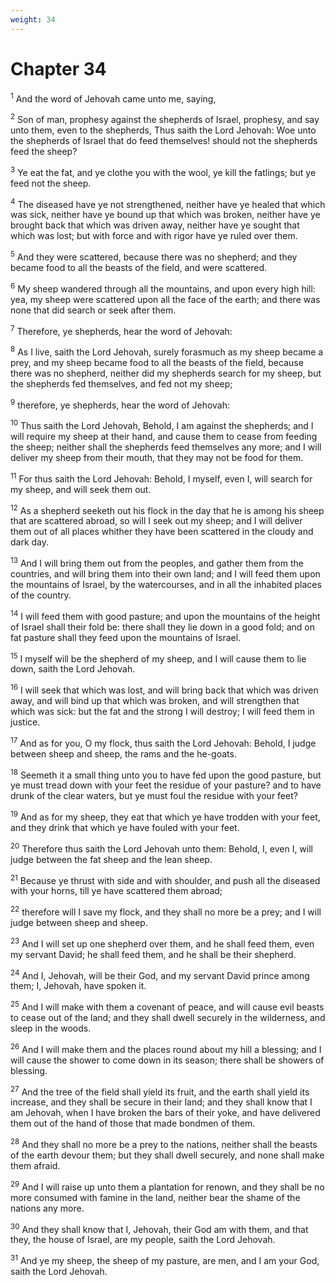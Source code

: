 ```yaml
---
weight: 34
---
```


# Chapter 34

<sup>1</sup> And the word of Jehovah came unto me, saying, 

<sup>2</sup> Son of man, prophesy against the shepherds of Israel, prophesy, and say unto them, even to the shepherds, Thus saith the Lord Jehovah: Woe unto the shepherds of Israel that do feed themselves! should not the shepherds feed the sheep? 

<sup>3</sup> Ye eat the fat, and ye clothe you with the wool, ye kill the fatlings; but ye feed not the sheep. 

<sup>4</sup> The diseased have ye not strengthened, neither have ye healed that which was sick, neither have ye bound up that which was broken, neither have ye brought back that which was driven away, neither have ye sought that which was lost; but with force and with rigor have ye ruled over them. 

<sup>5</sup> And they were scattered, because there was no shepherd; and they became food to all the beasts of the field, and were scattered. 

<sup>6</sup> My sheep wandered through all the mountains, and upon every high hill: yea, my sheep were scattered upon all the face of the earth; and there was none that did search or seek after them. 

<sup>7</sup> Therefore, ye shepherds, hear the word of Jehovah: 

<sup>8</sup> As I live, saith the Lord Jehovah, surely forasmuch as my sheep became a prey, and my sheep became food to all the beasts of the field, because there was no shepherd, neither did my shepherds search for my sheep, but the shepherds fed themselves, and fed not my sheep; 

<sup>9</sup> therefore, ye shepherds, hear the word of Jehovah: 

<sup>10</sup> Thus saith the Lord Jehovah, Behold, I am against the shepherds; and I will require my sheep at their hand, and cause them to cease from feeding the sheep; neither shall the shepherds feed themselves any more; and I will deliver my sheep from their mouth, that they may not be food for them. 

<sup>11</sup> For thus saith the Lord Jehovah: Behold, I myself, even I, will search for my sheep, and will seek them out. 

<sup>12</sup> As a shepherd seeketh out his flock in the day that he is among his sheep that are scattered abroad, so will I seek out my sheep; and I will deliver them out of all places whither they have been scattered in the cloudy and dark day. 

<sup>13</sup> And I will bring them out from the peoples, and gather them from the countries, and will bring them into their own land; and I will feed them upon the mountains of Israel, by the watercourses, and in all the inhabited places of the country. 

<sup>14</sup> I will feed them with good pasture; and upon the mountains of the height of Israel shall their fold be: there shall they lie down in a good fold; and on fat pasture shall they feed upon the mountains of Israel. 

<sup>15</sup> I myself will be the shepherd of my sheep, and I will cause them to lie down, saith the Lord Jehovah. 

<sup>16</sup> I will seek that which was lost, and will bring back that which was driven away, and will bind up that which was broken, and will strengthen that which was sick: but the fat and the strong I will destroy; I will feed them in justice. 

<sup>17</sup> And as for you, O my flock, thus saith the Lord Jehovah: Behold, I judge between sheep and sheep, the rams and the he-goats. 

<sup>18</sup> Seemeth it a small thing unto you to have fed upon the good pasture, but ye must tread down with your feet the residue of your pasture? and to have drunk of the clear waters, but ye must foul the residue with your feet? 

<sup>19</sup> And as for my sheep, they eat that which ye have trodden with your feet, and they drink that which ye have fouled with your feet. 

<sup>20</sup> Therefore thus saith the Lord Jehovah unto them: Behold, I, even I, will judge between the fat sheep and the lean sheep. 

<sup>21</sup> Because ye thrust with side and with shoulder, and push all the diseased with your horns, till ye have scattered them abroad; 

<sup>22</sup> therefore will I save my flock, and they shall no more be a prey; and I will judge between sheep and sheep. 

<sup>23</sup> And I will set up one shepherd over them, and he shall feed them, even my servant David; he shall feed them, and he shall be their shepherd. 

<sup>24</sup> And I, Jehovah, will be their God, and my servant David prince among them; I, Jehovah, have spoken it. 

<sup>25</sup> And I will make with them a covenant of peace, and will cause evil beasts to cease out of the land; and they shall dwell securely in the wilderness, and sleep in the woods. 

<sup>26</sup> And I will make them and the places round about my hill a blessing; and I will cause the shower to come down in its season; there shall be showers of blessing. 

<sup>27</sup> And the tree of the field shall yield its fruit, and the earth shall yield its increase, and they shall be secure in their land; and they shall know that I am Jehovah, when I have broken the bars of their yoke, and have delivered them out of the hand of those that made bondmen of them. 

<sup>28</sup> And they shall no more be a prey to the nations, neither shall the beasts of the earth devour them; but they shall dwell securely, and none shall make them afraid. 

<sup>29</sup> And I will raise up unto them a plantation for renown, and they shall be no more consumed with famine in the land, neither bear the shame of the nations any more. 

<sup>30</sup> And they shall know that I, Jehovah, their God am with them, and that they, the house of Israel, are my people, saith the Lord Jehovah. 

<sup>31</sup> And ye my sheep, the sheep of my pasture, are men, and I am your God, saith the Lord Jehovah. 


